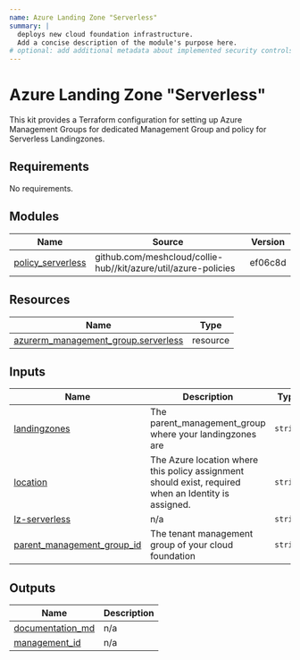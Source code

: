 ```yaml
---
name: Azure Landing Zone "Serverless"
summary: |
  deploys new cloud foundation infrastructure.
  Add a concise description of the module's purpose here.
# optional: add additional metadata about implemented security controls
---
```


# Azure Landing Zone "Serverless"

This kit provides a Terraform configuration for setting up Azure Management Groups for dedicated Management Group and policy for Serverless Landingzones.

<!-- BEGIN_TF_DOCS -->
## Requirements

No requirements.

## Modules

| Name | Source | Version |
|------|--------|---------|
| <a name="module_policy_serverless"></a> [policy\_serverless](#module\_policy\_serverless) | github.com/meshcloud/collie-hub//kit/azure/util/azure-policies | ef06c8d |

## Resources

| Name | Type |
|------|------|
| [azurerm_management_group.serverless](https://registry.terraform.io/providers/hashicorp/azurerm/latest/docs/resources/management_group) | resource |

## Inputs

| Name | Description | Type | Default | Required |
|------|-------------|------|---------|:--------:|
| <a name="input_landingzones"></a> [landingzones](#input\_landingzones) | The parent\_management\_group where your landingzones are | `string` | `"lv-landingzones"` | no |
| <a name="input_location"></a> [location](#input\_location) | The Azure location where this policy assignment should exist, required when an Identity is assigned. | `string` | `"germanywestcentral"` | no |
| <a name="input_lz-serverless"></a> [lz-serverless](#input\_lz-serverless) | n/a | `string` | `"serverless"` | no |
| <a name="input_parent_management_group_id"></a> [parent\_management\_group\_id](#input\_parent\_management\_group\_id) | The tenant management group of your cloud foundation | `string` | `"lv-foundation"` | no |

## Outputs

| Name | Description |
|------|-------------|
| <a name="output_documentation_md"></a> [documentation\_md](#output\_documentation\_md) | n/a |
| <a name="output_management_id"></a> [management\_id](#output\_management\_id) | n/a |
<!-- END_TF_DOCS -->
